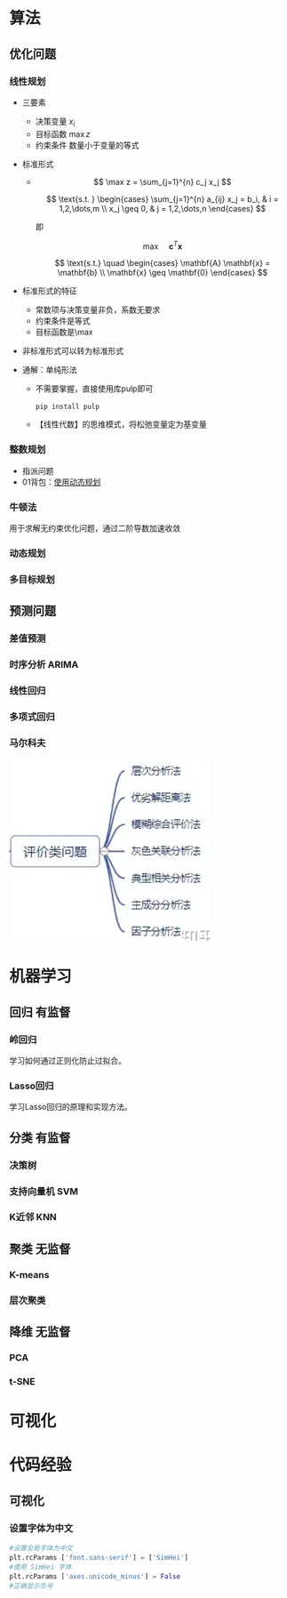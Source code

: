 # 算法

## 优化问题

### 线性规划

- 三要素
  
  - 决策变量 $x_i$
  - 目标函数 $\max{z}$
  - 约束条件 数量小于变量的等式
- 标准形式
  
  - $$
    \max z = \sum_{j=1}^{n} c_j x_j
    $$
    
    $$
    \text{s.t. }
    \begin{cases}
    \sum_{j=1}^{n} a_{ij} x_j = b_i, & i = 1,2,\dots,m \\
    x_j \geq 0, & j = 1,2,\dots,n
    \end{cases}
    $$
    
    即
    
    $$
    \max \quad \mathbf{c}^T \mathbf{x}
    $$
    
    $$
    \text{s.t.} \quad 
    \begin{cases}
    \mathbf{A} \mathbf{x} = \mathbf{b} \\
    \mathbf{x} \geq \mathbf{0}
    \end{cases}
    $$
- 标准形式的特征
  
  - 常数项与决策变量非负，系数无要求
  - 约束条件是等式
  - 目标函数是\max
- 非标准形式可以转为标准形式
- 通解：单纯形法
  
  - 不需要掌握，直接使用库pulp即可
    
    ```anaconda
    pip install pulp
    ```
  - 【线性代数】的思维模式，将松弛变量定为基变量

### 整数规划

- 指派问题
- 01背包：[使用动态规划](https://www.cnblogs.com/labuladong/p/13927944.html)


### 牛顿法

用于求解无约束优化问题，通过二阶导数加速收敛

### 动态规划

### 多目标规划

## 预测问题

### 差值预测

### 时序分析 ARIMA

### 线性回归

### 多项式回归

### 马尔科夫

![](assets/20250804_114959_image.png)

# 机器学习

## 回归 有监督

### 岭回归

学习如何通过正则化防止过拟合。

### Lasso回归

学习Lasso回归的原理和实现方法。

## 分类 有监督

### 决策树

### 支持向量机 SVM

### K近邻 KNN

## 聚类 无监督

### K-means

### 层次聚类

## 降维 无监督

### PCA

### t-SNE

# 可视化

# 代码经验

## 可视化

### 设置字体为中文

```python
#设置全局宇体为中文
plt.rcParams ['font.sans-serif'] = ['SimHei']
#使用 SimHei 字体
plt.rcParams ['axes.unicode_minus'] = False
#正确显示负号
```

